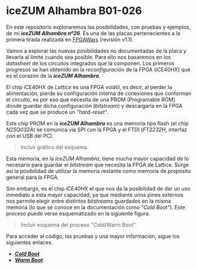 # iceZUM Alhambra B01-026
En este repositorio exploraremos las posibilidades, con pruebas y ejemplos, de mi ___iceZUM Alhambra nº26___.
Es una de las placas pertenecientes a la primera tirada realizada en [FPGAWars](http://fpgawars.github.io/) (revisión v1.1).

Vamos a explorar las nuevas posibilidades no documentadas de la placa y llevarla al límite cuando sea posible. Para ello nos basaremos en los _datasheet_ de los circuitos integrados que la componen.
Los primeros progresos se han obtenido en la _reconfiguración_ de la FPGA (iCE40HX) que es el corazón de la ___iceZUM Alhambra___.

El chip iCE40HX de _Lattice_ es una FPGA volátil, es decir, al perder la alimentación, pierde su configuración interna de conexiones que conforman el circuito, es por eso que necesita de una PROM (Programable ROM) donde guardar dicha configuración (_bitstream_) y descargarla en la FPGA cada vez que se produce un _"hard-reset"_.

Este chip PROM en la **_iceZUM Alhambra_** es una memoria tipo flash (el chip _N25Q032A_) se comunica vía SPI con la FPGA y el FTDI (_FT2232H_, interfaz con el USB del PC).

> Incluir gráfico del esquema.

Esta memoria, en la _iceZUM Alhambra_, tiene mucha mayor capacidad de lo necesario para guardar el _bitstream_ que necesita la FPGA de Lattice. Surge así la posibilidad de utilizar la memoria restante como memoria de propósito general para la FPGA.

Sim embargo, es el chip _iCE40HX_ el que nos da la posibilidad de dar un uso inmediato a esta mayor capacidad, ya que mediante unos pines externos nos permite elegir entre distintos _bitstreams_ guardados en la misma memoria (lo que se conoce en la documentación como _"Cold Boot"_). Este proceso puede verse esquematizado en la siguiente figura.

> Incluir esquema del proceso "Cold/Warm Boot".

Para acceder al código, las pruebas y una mayor información, sigue los siguientes enlaces.

- [***Cold Boot***](https://github.com/juanmard/icezum/tree/master/ColdBoot)
- [***Warm Boot***](https://github.com/juanmard/icezum/tree/master/WarmBoot)

